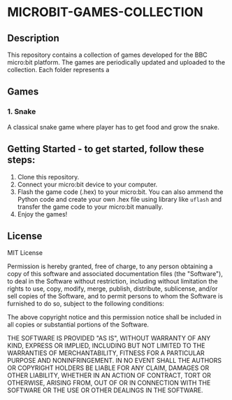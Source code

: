 # MICROBIT-GAMES-COLLECTION

## Description

This repository contains a collection of games developed for the BBC micro:bit platform. The games are periodically updated and uploaded to the collection. Each folder represents a

## Games

### 1. Snake

A classical snake game where player has to get food and grow the snake.

## Getting Started - to get started, follow these steps:

1. Clone this repository.
2. Connect your micro:bit device to your computer.
3. Flash the game code (.hex) to your micro:bit. You can also ammend the Python code and create your own .hex file using library like `uflash` and transfer the game code to your micro:bit manually.
4. Enjoy the games!

## License

MIT License

Permission is hereby granted, free of charge, to any person obtaining a copy
of this software and associated documentation files (the "Software"), to deal
in the Software without restriction, including without limitation the rights
to use, copy, modify, merge, publish, distribute, sublicense, and/or sell
copies of the Software, and to permit persons to whom the Software is
furnished to do so, subject to the following conditions:

The above copyright notice and this permission notice shall be included in all
copies or substantial portions of the Software.

THE SOFTWARE IS PROVIDED "AS IS", WITHOUT WARRANTY OF ANY KIND, EXPRESS OR
IMPLIED, INCLUDING BUT NOT LIMITED TO THE WARRANTIES OF MERCHANTABILITY,
FITNESS FOR A PARTICULAR PURPOSE AND NONINFRINGEMENT. IN NO EVENT SHALL THE
AUTHORS OR COPYRIGHT HOLDERS BE LIABLE FOR ANY CLAIM, DAMAGES OR OTHER
LIABILITY, WHETHER IN AN ACTION OF CONTRACT, TORT OR OTHERWISE, ARISING FROM,
OUT OF OR IN CONNECTION WITH THE SOFTWARE OR THE USE OR OTHER DEALINGS IN THE
SOFTWARE.
